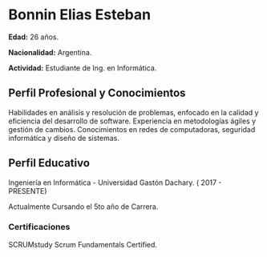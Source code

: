 # Bonnin Elias Esteban
**Edad:** 26 años.

**Nacionalidad:** Argentina.

**Actividad:** Estudiante de Ing. en Informática.

## Perfil Profesional y Conocimientos

Habilidades en análisis y resolución de problemas, enfocado en la calidad y eficiencia del desarrollo de software. Experiencia en metodologías ágiles y gestión de cambios. Conocimientos en redes de computadoras, seguridad informática y diseño de sistemas.

## Perfil Educativo

Ingeniería en Informática - Universidad Gastón Dachary.   ( 2017 - PRESENTE)

Actualmente Cursando el 5to año de Carrera.

### Certificaciones

SCRUMstudy Scrum Fundamentals Certified.






<!--
**EliasBonnin/EliasBonnin** is a ✨ _special_ ✨ repository because its `README.md` (this file) appears on your GitHub profile.

Here are some ideas to get you started:

- 🔭 I’m currently working on ...
- 🌱 I’m currently learning ...
- 👯 I’m looking to collaborate on ...
- 🤔 I’m looking for help with ...
- 💬 Ask me about ...
- 📫 How to reach me: ...
- 😄 Pronouns: ...
- ⚡ Fun fact: ...
-->
